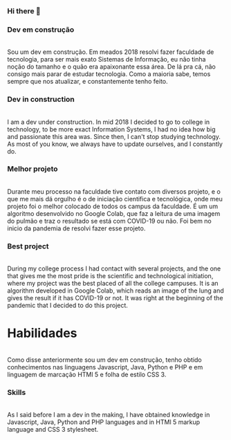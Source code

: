 ### Hi there 👋

<h3>Dev em construção</h3></br>
Sou um dev em construção. Em meados 2018 resolvi fazer faculdade de tecnologia, para ser mais exato Sistemas de Informação, eu não tinha noção do tamanho e o quão era apaixonante essa área. De lá pra cá, não consigo mais parar de estudar tecnologia. Como a maioria sabe, temos sempre que nos atualizar, e constantemente tenho feito.

<h3>Dev in construction</h3></br>
I am a dev under construction. In mid 2018 I decided to go to college in technology, to be more exact Information Systems, I had no idea how big and passionate this area was. Since then, I can't stop studying technology. As most of you know, we always have to update ourselves, and I constantly do.


<h3>Melhor projeto</h3></br>
Durante meu processo na faculdade tive contato com diversos projeto, e o que me mais dá orgulho é o de iniciação cientifica e tecnológica, onde meu projeto foi o melhor colocado de todos os campus da faculdade. É um um algoritmo desenvolvido no Google Colab, que faz a leitura de uma imagem do pulmão e traz o resultado se está com COVID-19 ou não. Foi bem no inicio da pandemia de resolvi fazer esse projeto.

<h3>Best project</h3></br>
During my college process I had contact with several projects, and the one that gives me the most pride is the scientific and technological initiation, where my project was the best placed of all the college campuses. It is an algorithm developed in Google Colab, which reads an image of the lung and gives the result if it has COVID-19 or not. It was right at the beginning of the pandemic that I decided to do this project.



<h1>Habilidades</h1></br>
Como disse anteriormente sou um dev em construção, tenho obtido conhecimentos nas linguagens Javascript, Java, Python e PHP e em linguagem de marcação HTMl 5 e folha de estilo CSS 3.


<h3>Skills</h3></br>
As I said before I am a dev in the making, I have obtained knowledge in Javascript, Java, Python and PHP languages and in HTMl 5 markup language and CSS 3 stylesheet.

